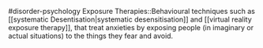 #disorder-psychology 
Exposure Therapies::Behavioural techniques such as [[systematic Desentisation|systematic desensitisation]] and [[virtual reality exposure therapy]], that treat anxieties by exposing people (in imaginary or actual situations) to the things they fear and avoid.